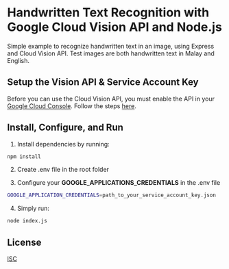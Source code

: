 # Handwritten Text Recognition with Google Cloud Vision API and Node.js

Simple example to recognize handwritten text in an image, using Express and Cloud Vision API. Test images are both handwritten text in Malay and English.

## Setup the Vision API & Service Account Key

Before you can use the Cloud Vision API, you must enable the API in your [Google Cloud Console](console.cloud.google.com). Follow the steps [here](https://cloud.google.com/vision/docs/before-you-begin).

## Install, Configure, and Run
1. Install dependencies by running:
```bash
npm install
```
2. Create .env file in the root folder

3. Configure your **GOOGLE_APPLICATIONS_CREDENTIALS** in the .env file
```bash
GOOGLE_APPLICATION_CREDENTIALS=path_to_your_service_account_key.json
```
4. Simply run:
```bash
node index.js
```

## License
[ISC](https://choosealicense.com/licenses/mit/)